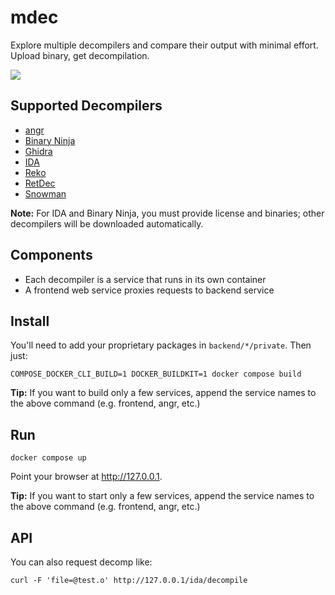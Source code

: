 mdec
====

Explore multiple decompilers and compare their output with minimal effort. Upload binary, get decompilation.

![](screenshot.png)

Supported Decompilers
---------------------
* [angr](https://angr.io/)
* [Binary Ninja](https://binary.ninja/)
* [Ghidra](https://ghidra-sre.org/)
* [IDA](https://hex-rays.com/decompiler/)
* [Reko](https://github.com/uxmal/reko)
* [RetDec](https://github.com/avast/retdec)
* [Snowman](https://github.com/yegord/snowman)

**Note:** For IDA and Binary Ninja, you must provide license and binaries; other decompilers will be downloaded automatically.

Components
----------
* Each decompiler is a service that runs in its own container
* A frontend web service proxies requests to backend service

Install
-------
You'll need to add your proprietary packages in `backend/*/private`. Then just:
```
COMPOSE_DOCKER_CLI_BUILD=1 DOCKER_BUILDKIT=1 docker compose build
```

**Tip:** If you want to build only a few services, append the service names to the above command (e.g. frontend, angr, etc.)

Run
---
```
docker compose up
```

Point your browser at http://127.0.0.1.

**Tip:** If you want to start only a few services, append the service names to the above command (e.g. frontend, angr, etc.)

API
---
You can also request decomp like:
```
curl -F 'file=@test.o' http://127.0.0.1/ida/decompile
```

